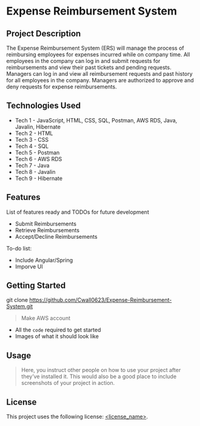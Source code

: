 # Expense Reimbursement System

## Project Description

The Expense Reimbursement System (ERS) will manage the process of reimbursing employees for expenses incurred while on company time. All employees in the company can log in and submit requests for reimbursements and view their past tickets and pending requests. Managers can log in and view all reimbursement requests and past history for all employees in the company. Managers are authorized to approve and deny requests for expense reimbursements.

## Technologies Used

* Tech 1 - JavaScript, HTML, CSS, SQL, Postman, AWS RDS, Java, Javalin, Hibernate
* Tech 2 - HTML
* Tech 3 - CSS
* Tech 4 - SQL
* Tech 5 - Postman
* Tech 6 - AWS RDS
* Tech 7 - Java
* Tech 8 - Javalin
* Tech 9 - Hibernate



## Features

List of features ready and TODOs for future development
* Submit Reimbursements
* Retrieve Reimbursements
* Accept/Decline Reimbursements

To-do list:
* Include Angular/Spring
* Imporve UI

## Getting Started
   
git clone https://github.com/Cwall0623/Expense-Reimbursement-System.git


> Make AWS account 
> 

- All the `code` required to get started
- Images of what it should look like

## Usage

> Here, you instruct other people on how to use your project after they’ve installed it. This would also be a good place to include screenshots of your project in action.



## License

This project uses the following license: [<license_name>](<link>).

